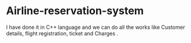 # Airline-reservation-system
I have done it in C++ language and we can do all the works like Customer details, flight registration, ticket and Charges .
